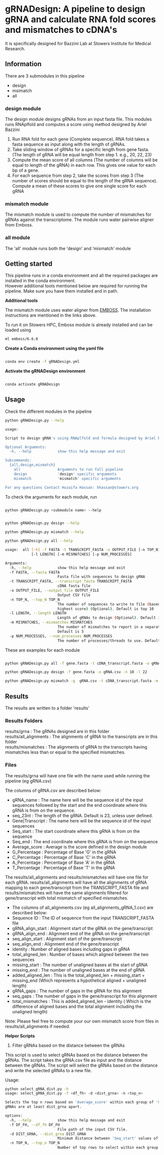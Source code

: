 

# gRNADesign: A pipeline to design gRNA and calculate RNA fold scores and mismatches to cDNA's
It is specifically designed for Bazzini Lab at Stowers Institute for Medical Research.

## Information

There are 3 submodules in this pipeline
* design
* msimatch
* all

### design module

The design module designs gRNAs from an input fasta file. This modules runs RNAplfold and computes a score using method designed by Ariel Bazzini

1. Run RNA fold for each gene (Complete sequence). RNA fold takes a fasta sequence as input along with the length of gRNAs.
2. Take sliding window of gRNAs for a specific length from gene fasta. (The length of gRNA will be equal length from step 1. e.g., 20, 22, 23)
3. Compute the mean score of all columns (The number of columns will be equal to length of the gRNA) in each row. This gives one value for each bp of a gene.
4. For each sequence from step 2, take the scores from step 3 (The number of scores should be equal to the length of the gRNA sequence). Compute a mean of these scores to give one single score for each gRNA

### mismatch module

The mismatch module is used to compute the number of mismatches for gRNAs against the transcriptome.
The module runs water pairwise aligner from Emboss.

### all module

The 'all' module runs both the 'design' and 'mismatch' module


## Getting started
This pipeline runs in a conda environment and all the required packages are installed in the conda environment. <br/>
However additional tools mentioned below are required for running the pipeline. Make sure you have them installed and in path.

**Additional tools**


The mismatch module uses water aligner from [EMBOSS](https://ssbio.readthedocs.io/en/latest/instructions/emboss.html).
The installation instructions are mentioned in the links above. 

To run it on Stowers HPC, Emboss module is already installed and can be loaded using

```bash
ml emboss/6.6.0
```


**Create a Conda environment using the yaml file** 

```bash

conda env create -f gRNADesign.yml

```

**Activate the gRNADesign environment** 

```bash

conda activate gRNADesign

```


## Usage

Check the different modules in the pipeline

``` bash
python gRNADesign.py --help

usage:

Script to design gRNA's using RNAplfold and formula designed by Ariel Bazzini

Optional Arguments:
  -h, --help            show this help message and exit

Subcommands:
  {all,design,mismatch}
    all                 Arguments to run full pipeline
    design              'design' specific arguments
    mismatch            'mismatch' specific arguments

For any questions Contact Huzaifa Hassan: hhassan@stowers.org

```

To check the arguments for each module, run

```bash

python gRNADesign.py <submodule name> --help


python gRNADesign.py design --help

python gRNADesign.py mismatch --help

python gRNADesign.py all --help

usage:  all [-h] -f FASTA -t TRANSCRIPT_FASTA -o OUTPUT_FILE [-n TOP_N]
            [-l LENGTH] [-m MISMATCHES] [-p NUM_PROCESSES]

Arguments:
  -h, --help            show this help message and exit
  -f FASTA, --fasta FASTA
                        Fasta file with sequences to design gRNA
  -t TRANSCRIPT_FASTA, --transcript_fasta TRANSCRIPT_FASTA
                        cDNA fasta file
  -o OUTPUT_FILE, --output_file OUTPUT_FILE
                        Output CSV file
  -n TOP_N, --top_N TOP_N
                        The number of sequences to write to file (based on
                        highest score) (Optional). Default is top 10
  -l LENGTH, --length LENGTH
                        Length of gRNAs to design (Optional). Default is 23
  -m MISMATCHES, --mismatches MISMATCHES
                        The number of mismatches to report in a separate file.
                        Default is 5
  -p NUM_PROCESSES, --num_processes NUM_PROCESSES
                        The number of processes/threads to use. Default is 1

```

These are examples for each module

```bash

python gRNADesign.py all -f gene.fasta -t cDNA_transcript.fasta -o gRNA.csv -n 10 -l 22 -m 5

python gRNADesign.py design -f gene.fasta -o gRNA.csv -n 10 -l 22 

python gRNADesign.py mismatch -g  gRNA.csv -t cDNA_transcript.fasta -m 5 -p 4

```


## Results

The results are written to a folder 'results'

### Results Folders
results/grna : The gRNAs designed are in this folder <br/>
results/all_alignments : The alignments of gRNA to the transcripts are in this folder <br/>
results/mismatches : The alignments of gRNA to the transcripts having mismatches less than or equal to the specified mismatches. <br/>

### Files
The results/grna will have one file with the name used while running the pipeline (eg gRNA.csv)

The columns of gRNA.csv are described below:

* gRNA_name : The name here will be the sequence id of the input sequences followed by the start and the end coordinate where this gRNA is from on the sequence.
* seq_23nt : The length of the gRNA. Default is 23, unless user defined.
* Gene|Transcript : The name here will be the sequence id of the input sequences
* Seq_start : The start coordinate where this gRNA is from on the sequence
* Seq_end : The end coordinate where this gRNA is from on the sequence
* Average_score : Average is the score defined in the design module
* G_Percentage : Percentage of Base 'G' in the gRNA
* C_Percentage : Percentage of Base 'C' in the gRNA
* A_Percentage : Percentage of Base 'A' in the gRNA
* T_Percentage : Percentage of Base 'T' in the gRNA


The results/all_alignments and results/mismatches will have one file for each gRNA. results/all_alignments will have all the alignments of gRNA mapping to each gene/transcript from the TRANSCRIPT_FASTA file and  results/mismatches will have the same alignments filtered for gene/transcript with total mismatch of specified mismatches. 

* The columns of all_alignments.csv (eg all_alignments_gRNA_1.csv) are described below:
* Sequence ID : The ID of sequence from the input TRANSCRIPT_FASTA file
* gRNA_align_start : Alignment start of the gRNA on the gene/transcript
* gRNA_align_end : Alignment end of the gRNA on the gene/transcript
* seq_align_start : Alignment start of the gene/transcript
* seq_align_end : Alignment end of the gene/transcript
* identity : Number of aligned bases including gaps in gRNA
* total_aligned_len : Number of bases which aligned between the two sequences
* missing_start : The number of unaligned bases at the start of gRNA 
* missing_end : The number of unaligned bases at the end of gRNA 
* added_aligned_len : This is the total_aligned_len + missing_start + missing_end (Which represents a hypothetical aligned + unaligned length)
* gRNA_gaps : The number of gaps in the gRNA for this alignment
* seq_gaps : The number of gaps in the gene/transcript for this alignment
* total_mismatches : This is added_aligned_len - identity ( Which is the difference of aligned bases and the total alignment including the unaligned length)

Note: Please feel free to compute your our own mismatch score from files in results/all_alignments if needed.

**Helper Scripts**
1. Filter gRNAs based on the distance between the gRNAs

This script is used to select gRNAs based on the distance between the gRNAs. The script takes the gRNA.csv file as input and the distance between the gRNAs. The script will select the gRNAs based on the distance and write the selected gRNAs to a new file.

Usage:

```bash
python select_gRNA_dist.py -h
usage: select_gRNA_dist.py -f <df_fh> -d <dist_grna> -n <top_n>

Selects the top n rows based on 'Average_score' within each group of 'Gene|Longest_transcript' column, while ensuring that the
gRNAs are at least dist_grna apart.

options:
  -h, --help            show this help message and exit
  -f DF_FH, --df_fh DF_FH
                        File path of the input CSV file.
  -d DIST_GRNA, --dist_grna DIST_GRNA
                        Minimum distance between 'Seq_start' values of selected rows. Default is 30.
  -n TOP_N, --top_n TOP_N
                        Number of top rows to select within each group. Default is 10.

```

